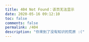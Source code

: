 ```yaml
---
title: 404 Not Found：该页无法显示
date: 2020-05-16 09:12:10
toc: false
comments: false
permalink: /404
description: "你来到了没有知识的荒原 :("
---
```



<!DOCTYPE html>
<html>
    <head>
         <meta charset="UTF-8" />
         <title>404</title>                                                                                                                                        
    </head>
    <body>
         <script type="text/javascript" src="//qzonestyle.gtimg.cn/qzone/hybrid/app/404/search_children.js" homePageName="返回首页" homePageUrl="https://hellolb.top"></script>
	</body>
</html>